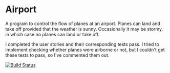 # Airport
A program to control the flow of planes at an airport. Planes can land and take off provided that the weather is sunny. Occasionally it may be stormy, in which case no planes can land or take off.

I completed the user stories and their corresponding tests pass. I tried to implement checking whether planes were airborne or not, but I couldn't get these tests to pass, so I've commented them out.

[![Build Status](https://travis-ci.org/makersacademy/airport_challenge.svg?branch=master)](https://travis-ci.org/makersacademy/airport_challenge)

